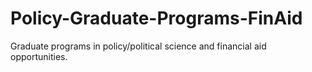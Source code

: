 # Policy-Graduate-Programs-FinAid
Graduate programs in policy/political science and financial aid opportunities.
